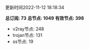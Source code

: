 更新时间2022-11-12 18:18:34

**总订阅: 73**
**总节点: 1049**
**有效节点: 398**
- v2ray节点: 248
- trojan节点: 131
- ss节点: 19
